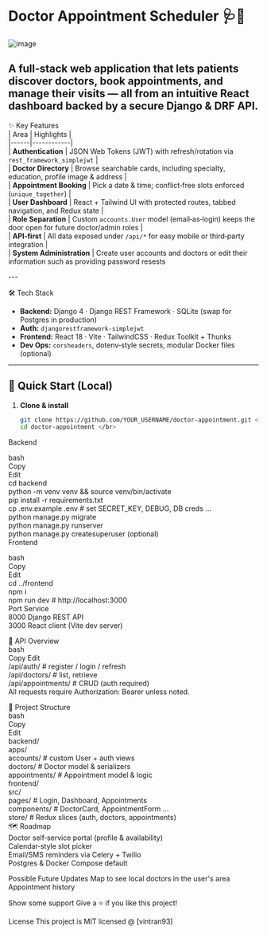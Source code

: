 # Doctor Appointment Scheduler 🩺📅 </br>
 
![image](https://github.com/user-attachments/assets/343a81f8-eba8-4e72-9f0b-6132c90320ab)

A full‑stack web application that lets patients **discover doctors, book appointments, and manage their visits** — all from an intuitive React dashboard backed by a secure Django & DRF API. </br>
---

✨ Key Features </br>
| Area | Highlights | </br>
|------|------------| </br>
| **Authentication** | JSON Web Tokens (JWT) with refresh/rotation via `rest_framework_simplejwt` | </br>
| **Doctor Directory** | Browse searchable cards, including specialty, education, profile image & address | </br>
| **Appointment Booking** | Pick a date & time; conflict‑free slots enforced (`unique_together`) | </br>
| **User Dashboard** | React + Tailwind UI with protected routes, tabbed navigation, and Redux state | </br>
| **Role Separation** | Custom `accounts.User` model (email‑as‑login) keeps the door open for future doctor/admin roles | </br>
| **API‑first** | All data exposed under `/api/*` for easy mobile or third‑party integration | </br>
| **System Administration** | Create user accounts and doctors or edit their information such as providing password resests

--- </br>

🛠 Tech Stack </br>
- **Backend:** Django 4 · Django REST Framework · SQLite (swap for Postgres in production)   </br>
- **Auth:** `djangorestframework‑simplejwt` </br>
- **Frontend:** React 18 · Vite · TailwindCSS · Redux Toolkit + Thunks </br>
- **Dev Ops:** `corsheaders`, dotenv‑style secrets, modular Docker files (optional) </br>

---

## 🚀 Quick Start (Local) </br>

1. **Clone & install** </br>
   ```bash
   git clone https://github.com/YOUR_USERNAME/doctor‑appointment.git </br>
   cd doctor‑appointment </br>
Backend </br>

bash </br>
Copy </br>
Edit </br>
cd backend </br>
python -m venv venv && source venv/bin/activate </br>
pip install -r requirements.txt </br>
cp .env.example .env          # set SECRET_KEY, DEBUG, DB creds … </br>
python manage.py migrate </br>
python manage.py runserver </br>
python manage.py createsuperuser (optional) </br>
Frontend </br>

bash </br>
Copy </br>
Edit  </br>
cd ../frontend </br>
npm i </br>
npm run dev       # http://localhost:3000 </br>
Port	Service </br>
8000	Django REST API </br>
3000	React client (Vite dev server) </br>

🔌 API Overview </br>
bash </br>
Copy
Edit </br>
/api/auth/              # register / login / refresh </br>
/api/doctors/           # list, retrieve </br>
/api/appointments/      # CRUD (auth required) </br>
All requests require Authorization: Bearer <JWT> unless noted. </br>

📁 Project Structure </br>
bash </br>
Copy </br>
Edit </br>
backend/ </br>
  apps/ </br>
    accounts/           # custom User + auth views </br>
    doctors/            # Doctor model & serializers </br>
    appointments/       # Appointment model & logic </br>
frontend/ </br>
  src/ </br>
    pages/              # Login, Dashboard, Appointments </br>
    components/         # DoctorCard, AppointmentForm … </br>
    store/              # Redux slices (auth, doctors, appointments)  </br>
🗺️ Roadmap </br>
Doctor self‑service portal (profile & availability) </br>
Calendar‑style slot picker </br>
Email/SMS reminders via Celery + Twilio </br>
Postgres & Docker Compose default </br>

Possible Future Updates
Map to see local doctors in the user's area
Appointment history

Show some support
Give a ⭐️ if you like this project!

License
This project is MIT licensed @ [vintran93]
